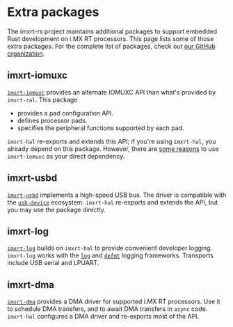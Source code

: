 # Extra packages

The imxrt-rs project maintains additional packages to support embedded Rust
development on i.MX RT processors. This page lists some of those extra packages.
For the complete list of packages, check out [our GitHub
organization](https://github.com/imxrt-rs).

## imxrt-iomuxc

[`imxrt-iomuxc`](https://github.com/imxrt-rs/imxrt-iomuxc) provides an alternate
IOMUXC API than what's provided by `imxrt-ral`. This package

-   provides a pad configuration API.
-   defines processor pads.
-   specifies the peripheral functions supported by each pad.

`imxrt-hal` re-exports and extends this API; if you're using `imxrt-hal`, you
already depend on this package. However, there are [some
reasons](./bsp.md#renaming-pads) to use `imxrt-iomuxc` as your direct
dependency.

## imxrt-usbd

[`imxrt-usbd`](https://github.com/imxrt-rs/imxrt-usbd) implements a high-speed
USB bus. The driver is compatible with the
[`usb-device`](https://crates.io/crates/usb-device) ecosystem. `imxrt-hal`
re-exports and extends the API, but you may use the package directly.

## imxrt-log

[`imxrt-log`](https://github.com/imxrt-rs/imxrt-hal) builds on `imxrt-hal` to
provide convenient developer logging. `imxrt-log` works with the
[`log`](https://crates.io/crates/log) and
[`defmt`](https://crates.io/crates/defmt) logging frameworks. Transports include
USB serial and LPUART.

## imxrt-dma

[`imxrt-dma`](https://github.com/imxrt-rs/imxrt-dma) provides a DMA driver for
supported i.MX RT processors. Use it to schedule DMA transfers, and to await DMA
transfers in `async` code. `imxrt-hal` configures a DMA driver and re-exports
most of the API.
